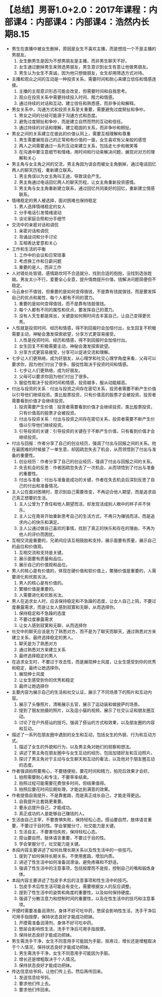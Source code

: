 # 【总结】男哥1.0+2.0：2017年课程：内部课4：内部课4：内部课4：浩然内长期8.15

-   男生在直播中被女生删掉，原因是女生不喜欢主播，而是想找一个不是主播的男朋友。
    1.  女生删男生是因为不想男朋友是主播，而非男生聊天不好。
    2.  女生通过删掉男生来筛选男朋友，男生意识到女生有意让他做男朋友。
    3.  男生认为女生不真诚，因为他只想做朋友，女生却用筛选方式对待。
-   主播和观众之间的互动是一种投资关系，需要时间和耐心来建立信任和情感连接。
    1.  主播的主观意识形态可能会改变，但需要时间和自我思考。
    2.  观众在投资关系中需要持续投入时间、精力和情感。
    3.  通过持续的对话和互动，建立信任和熟悉感，而非争论和解释。
-   男女关系中，沟通方式和投资关系至关重要，需要避免过度掰扯和争吵。
    1.  男女之间的分歧可能源于沟通方式和态度。
    2.  避免过度掰扯和争吵，而是建立自然而然的互动和信任。
    3.  通过持续的对话和理解，建立稳固的关系，而非争吵和掰扯。
-   男女之间的关系建立在彼此的价值认同上，需要互相理解和尊重
    1.  男生需要展现自己的正常和有价值的一面，女生喜欢有父亲般的感觉
    2.  两人之间需要通过一系列互动来建立关系，包括走七步和微笑等
    3.  在沟通中要注意细节和情绪，用时间和行动来解决问题，展现对对方的理解和关心
-   男主角与女主角之间的交流，男主角因为误会而被女主角删掉，通过电话回忆两人的聊天历程，重新建立联系。
    1.  男主角误以为女主角叫王迪，导致误会产生。
    2.  男主角通过电话回忆两人的聊天历程，让女主角重新投资感情。
    3.  男主角与女主角重新建立联系，通过回忆共同美好的回忆，重新建立情感联系。
-   情绪稳定的男人被选择，面对困难也保持稳定
    1.  男人选择情绪稳定的女人
    2.  分手电话引发情绪波动
    3.  谈论家庭合照和分手细节
-   交流中的亲密对话和调侃
    1.  亲密对话和调侃
    2.  背诵战词和分手讨论
    3.  互相表达爱意和关心
-   工作和生活的平衡
    1.  工作中的会议和日常琐事
    2.  考虑换工作和日薪问题
    3.  重要的是人，而非工作
-   人对错处处皆错，感情路坎坷不合适就分，找到合适的抱抱，没找到选张姓娘。男友太小不行，爱要全心全意，提升情商提升价值，钱解决问题简便但不稳定。
-   马云身价不值钱，但重要的是如何变得值钱，不是靠有钱就值钱，而是要发挥自己的优点和属性，每个人都有不同的潜力。
    1.  重要的是如何变得值钱，而不是靠有钱就值钱。
    2.  每个人都有不同的属性和优点，要发挥自己的潜力。
    3.  没有人天生都是屌丝，关键是如何用时间去丰富自己，让自己变得更优秀。
-   人性就是投资时间、经历和情感，得不到回报时会加倍付出，女生回复不积极需要主动，神秘会激发探索欲望，分享方式更容易接受。
    1.  人性是投资时间、经历和情感，得不到回报时会加倍付出。
    2.  女生回复不积极需要主动，神秘会激发探索欲望。
    3.  分享方式更容易接受，分享可以促进交流和理解。
-   七步让人们更熟络，成为好朋友，从心理学和社交心理学角度来看，父母可以要求你，因为他们付出了很多，服從性取决于投资时间和情感。
    1.  七步让人们更熟络，成为好朋友。
    2.  父母可以要求你因为他们付出了很多。
    3.  服從性取决于投资时间和情感，投资越多，服从动能越高。
-   付出与投资的关系：付出与投资之间存在密切关系，投资者需要不断产生价值以引导他们继续投资。类比股票投资，只有价值高的股票才会被投资。投资者需要看到价值才会继续投资。
    1.  投资需要产生价值：投资者需要看到价值才会继续投资，类比股票投资，只有价值高的股票才会被投资。
    2.  付出与投资关系：付出与投资之间存在密切关系，投资者需要不断产生价值以引导他们继续投资。
    3.  引导投资的关键：引导投资的关键在于不断产生价值，只有看到价值才会继续投资。
-   付出与回报：作者分享了自己的创业经历，强调了付出与回报之间的关系。他在最困难的时候接了一单生意，却因疏忽失去了机会，从而领悟到了付出与准备的重要性。
    1.  创业经历：作者分享了自己的创业经历，强调了付出与回报之间的关系。
    2.  失去机会的反思：作者因疏忽失去了一次机会，从而领悟到了付出与准备的重要性。
    3.  付出与准备：付出与准备是成功的关键，作者在失去机会后深刻反思了自己的付出和准备情况。
-   主人公在面对困境时，意识到自己需要改变，不再迎合他人期望，而是追求自己真正想要的生活。
    1.  主人公曾为了责任和他人期望而活，却发现活成别人眼中的样子并不快乐。
    2.  主人公在南哥开始重新思考自己的生活方式，不再只为赚钱而活，而是追求内心的快乐和满足。
    3.  主人公通过做自己喜欢的事情，找到了真正的快乐和存在的理由，不再为他人的评价而困扰。
-   互相交流是重要的，兄弟间应该互相鼓励和支持，展示面要有质量，展示自己的品位和价值观。
    1.  互相交流和支持是关键。
    2.  展示面要有质量和品位。
    3.  展示自己的价值观和品位。
-   男人的核心是有价值的，体现在硬价值和软价值上，繁殖价值是重要的，人需要进化和优胜劣汰。
    1.  男人的核心是有价值的。
    2.  繁殖价值是重要的。
    3.  人需要进化和优胜劣汰。
-   男人在追求女人时，应该保持稳定和不急躁的态度，让女人自己上钩，不要过度暴露需求，而是让女人感到寂寞和无聊，从而选择你。
    1.  保持稳定和不急躁的态度
    2.  不要过度暴露需求
    3.  让女人感到寂寞和无聊，从而选择你
-   社交中的聊天应该是为了熟悉对方，而不是为了聊天而聊天，通过熟悉对方来建立关系，最终选择稳定的男人。
    1.  聊天是为了熟悉对方
    2.  通过熟悉对方来建立关系
    3.  最终选择稳定的男人
-   在追求女生时，不要过于攻击性，而是展现绅士风度，让女生感受到你的优秀和稳定，最终让她选择你。
    1.  展现绅士风度
    2.  让女生感受到你的优秀和稳定
    3.  最终让她选择你
-   主要内容为展示自己的生活和社交认证，展示了不同场景下的照片和互动内容。
    1.  展示了头像照片，清晰展示五官，展示了运动装和做披萨的场景。
    2.  提到了朋友拍摄的照片，以及逗小猫的视频，展示了社交认证和朋友圈互动。
    3.  讨论了在户外搭讪的技巧，强调了搭讪的方式和效果，以及朋友圈的内容和互动。
-   描述了一系列在朋友圈中遇到的女生和互动，包括女生的外貌、行为和互动方式。
    1.  描述了女生的外貌和行为，以及男主角对她们的观察和想法。
    2.  讲述了男主角在朋友圈中与女生互动的经历，包括加错好友和互动照片。
    3.  探讨了男主角对于主动与女生聊天和互动的看法，以及他对于朋友圈互动的态度。
-   作者强调拍照要用心，不要随便拍，要花时间和精力，拍完后效果才会好。
    1.  拍照需要耐心和专注，不要草率结束。
    2.  拍照过程可能需要花费很多时间，但结果值得。
    3.  拍照后要花时间后期处理，才能达到满意的效果。
-   作者提倡自我提升，不是靠套路，而是真正成长自己，才能走得更远。
    1.  自我提升比套路更重要。
    2.  要永远提升自己，才能成功。
    3.  真正成功的人是能够自己赚钱的人。
-   生活由自己主宰，不要畏惧失败，保持轻松心态。搭讪要自然，肢体语言重要，不要过于目的性。学会掌握分寸，社交能力是关键。
    1.  生活自主，不要害怕失败，保持轻松心态。
    2.  搭讪要自然，肢体语言重要，不要过于目的性。
    3.  学会掌握分寸，社交能力是关键。
-   本段内容主要讲述了如何处理长期关系以及性生活中的一些技巧。
    1.  提到了如何保持长期关系，不使用套路，增加内质。
    2.  讲述了性生活中如何准备润滑油，避免疼痛和不舒适。
    3.  强调了性生活中的注意事项，包括按摩而不是抠，控制自己的嘴和锻炼身体。
-   本段内容主要讲述了包皮手术后的注意事项和性生活中的技巧。
    1.  包皮手术后性生活可能会有变化，需要根据女人的反应调整。
    2.  提到了性生活中的姿势和角度的重要性，以及如何保持硬度。
    3.  强调了分散注意力和控制时间的重要性，以及在性生活中的技巧和注意事项。
-   开摸时需要准备润滑剂，身体不好可吃中药，憋尿会影响性生活，洗手干净后可用手指按摩，保持状态良好才能成功把妹。
    1.  开摸需准备润滑剂，身体不好可吃中药。
    2.  憋尿会影响性生活，洗手干净后可用手指按摩。
    3.  保持状态良好才能成功把妹。
-   男生需洗手干净，女生不同意用手可能因为手脏，抠疼过，增长还是增粗取决于个人情况，保持状态良好才能成功把妹。
    1.  男生需洗手干净，女生不同意用手可能因为手脏。
    2.  增长还是增粗取决于个人情况。
    3.  保持状态良好才能成功把妹。
-   传达信息给爷妈，让他们传上去。然后再传回来。 
    1.  发送信息给爷妈。
    2.  要求他们传上去。
    3.  要求他们传回来。